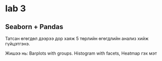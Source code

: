 # lab 3

## Seaborn + Pandas

Татсан өгөгдөл дээрээ дор хаяж 5 төрлийн өгөгдлийн анализ хийж гүйцэтгэнэ.

Жишээ нь: Barplots with groups. Histogram with facets, Heatmap гэх мэт
